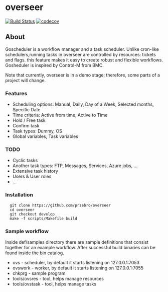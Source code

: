# overseer
[![Build Status](https://travis-ci.com/przebro/overseer.svg?token=BuDzHpxjhcjeKFWW17aH&branch=develop)](https://travis-ci.com/przebro/overseer)
[![codecov](https://codecov.io/gh/przebro/overseer/branch/develop/graph/badge.svg?token=GGT2W1ARNU)](https://codecov.io/gh/przebro/overseer)
## About
Goscheduler is a workflow manager and a task scheduler. Unlike cron-like schedulers,running tasks in overseer are controlled by resources: tickets and flags. this feature makes it easy to create robust and flexible workflows. Gosheduler is inspired by Control-M from BMC.

Note that currently, overseer is in a demo stage; therefore, some parts of a project will change.

### Features
* Scheduling options: Manual, Daily, Day of a Week, Selected months, Specific Date
* Time criteria: Active from time, Active to Time
* Hold / Free task
* Confirm task
* Task types: Dummy, OS
* Global variables, Task variables
### TODO
* Cyclic tasks
* Another task types: FTP, Messages, Services, Azure jobs, ...
* Extensive task history
* Users & User roles
* ...
### Installation
```
  git clone https://github.com/przebro/overseer
  cd overseer
  git checkout develop
  make -f scripts/Makefile build
```
### Sample workflow 
Inside def/samples directory there are sample definitions that consist together for an example workflow.
After successful build binaries can be found inside the bin catalog.
* ovs - scheduler, by default it starts listening on 127.0.0.1:7053
* ovswork - worker, by default it starts listening on 127.0.0.1:7055
* chkprg - sample program
* tools/ovsres - tool, helps manage resources
* tools/ovstask - tool, helps manage tasks
